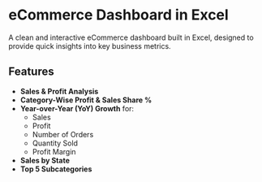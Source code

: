 # eCommerce Dashboard in Excel

A clean and interactive eCommerce dashboard built in Excel, designed to provide quick insights into key business metrics.

## Features

- **Sales & Profit Analysis**
- **Category-Wise Profit & Sales Share %**
- **Year-over-Year (YoY) Growth** for:
  - Sales
  - Profit
  - Number of Orders
  - Quantity Sold
  - Profit Margin
- **Sales by State**
- **Top 5 Subcategories**


